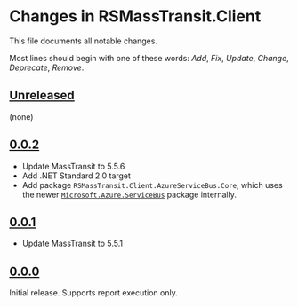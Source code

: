 # Changes in RSMassTransit.Client
This file documents all notable changes.

Most lines should begin with one of these words:
*Add*, *Fix*, *Update*, *Change*, *Deprecate*, *Remove*.

## [Unreleased](https://github.com/sharpjs/RSMassTransit.Client/compare/v0.0.2...HEAD)
(none)

## [0.0.2](https://github.com/sharpjs/RSMassTransit.Client/compare/v0.0.1...v0.0.2)
- Update MassTransit to 5.5.6
- Add .NET Standard 2.0 target
- Add package `RSMassTransit.Client.AzureServiceBus.Core`, which uses the newer
  [`Microsoft.Azure.ServiceBus`](https://www.nuget.org/packages/Microsoft.Azure.ServiceBus/)
  package internally.

## [0.0.1](https://github.com/sharpjs/RSMassTransit.Client/compare/v0.0.0...v0.0.1)
- Update MassTransit to 5.5.1

## [0.0.0](https://github.com/sharpjs/RSMassTransit.Client/tree/v0.0.0)
Initial release.  Supports report execution only.
